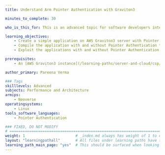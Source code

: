 ```yaml
---
title: Understand Arm Pointer Authentication with Graviton3

minutes_to_complete: 30

who_is_this_for: This is an advanced topic for software developers interested in understanding Arm Pointer Authentication.

learning_objectives:
    - Create a simple application on AWS Graviton3 server with Pointer Authentication
    - Compile the application with and without Pointer Authentication to inspect the instructions generated
    - Exploit the applications with and without Pointer Authentication to demonstrate how Pointer Authentication instructions enhance security.

prerequisites:
    - An [AWS Graviton3 instance](/learning-paths/server-and-cloud/csp/aws) with instance type `C7g`.

author_primary: Pareena Verma

### Tags
skilllevels: Advanced
subjects: Performance and Architecture
armips:
    - Neoverse
operatingsystems:
    - Linux
tools_software_languages:
    - Pointer Authentication

### FIXED, DO NOT MODIFY
# ================================================================================
weight: 1                       # _index.md always has weight of 1 to order correctly
layout: "learningpathall"       # All files under learning paths have this same wrapper
learning_path_main_page: "yes"  # This should be surfaced when looking for related content. Only set for _index.md of learning path content.
---
```

